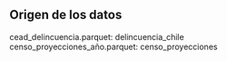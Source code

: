 ## Origen de los datos

cead_delincuencia.parquet: delincuencia_chile
censo_proyecciones_año.parquet: censo_proyecciones